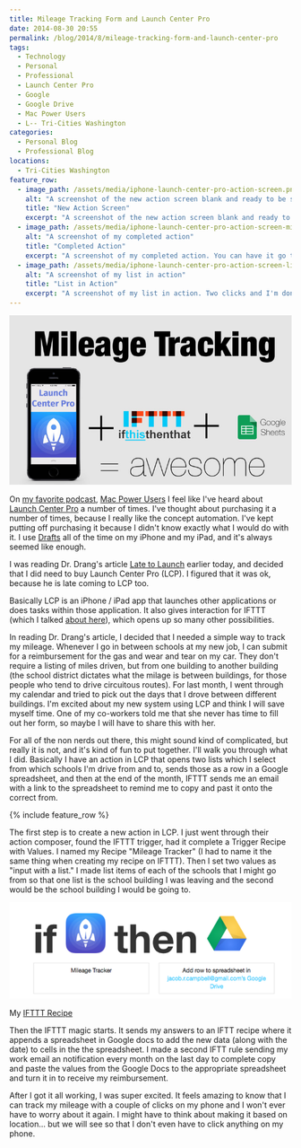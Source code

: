 ```yaml
---
title: Mileage Tracking Form and Launch Center Pro
date: 2014-08-30 20:55
permalink: /blog/2014/8/mileage-tracking-form-and-launch-center-pro
tags:
  - Technology
  - Personal
  - Professional
  - Launch Center Pro
  - Google
  - Google Drive
  - Mac Power Users
  - L-- Tri-Cities Washington
categories: 
  - Personal Blog
  - Professional Blog
locations: 
  - Tri-Cities Washington
feature_row:
  - image_path: /assets/media/iphone-launch-center-pro-action-screen.png
    alt: "A screenshot of the new action screen blank and ready to be set up"
    title: "New Action Screen"
    excerpt: "A screenshot of the new action screen blank and ready to be set up. iPhone mock-up thanks to [Pixel Den](http://www.pixeden.com/psd-mock-up-templates/iphone-5s-psd-vector-mockup)"
  - image_path: /assets/media/iphone-launch-center-pro-action-screen-mileage-tracker.png
    alt: "A screenshot of my completed action"
    title: "Completed Action"
    excerpt: "A screenshot of my completed action. You can have it go through and make a list, or add text or a number. iPhone mock-up thanks to [Pixel Den](http://www.pixeden.com/psd-mock-up-templates/iphone-5s-psd-vector-mockup)"
  - image_path: /assets/media/iphone-launch-center-pro-action-screen-list.png
    alt: "A screenshot of my list in action"
    title: "List in Action"
    excerpt: "A screenshot of my list in action. Two clicks and I'm done... iPhone mock-up thanks to [Pixel Den](http://www.pixeden.com/psd-mock-up-templates/iphone-5s-psd-vector-mockup)"
---
```


![Mileage Tracking with Launch Center Pro, IFTTT and Google Sheets](/assets/media/mileage-tracking-lauch-center-pro-ifttt-google-sheets.jpg "Mileage Tracking with Launch Center Pro, IFTTT and Google Sheets")

On [my favorite podcast][0], [Mac Power Users][1] I feel like I've heard about [Launch Center Pro][2] a number of times. I've thought about purchasing it a number of times, because I really like the concept automation. I've kept putting off purchasing it because I didn't know exactly what I would do with it. I use [Drafts][3] all of the time on my iPhone and my iPad, and it's always seemed like enough.

I was reading Dr. Drang's article [Late to Launch][4] earlier today, and decided that I did need to buy Launch Center Pro (LCP). I figured that it was ok, because he is late coming to LCP too.

Basically LCP is an iPhone / iPad app that launches other applications or does tasks within those application. It also gives interaction for IFTTT (which I talked [about here][5]), which opens up so many other possibilities.

In reading Dr. Drang's article, I decided that I needed a simple way to track my mileage. Whenever I go in between schools at my new job, I can submit for a reimbursement for the gas and wear and tear on my car. They don't require a listing of miles driven, but from one building to another building (the school district dictates what the milage is between buildings, for those people who tend to drive circuitous routes). For last month, I went through my calendar and tried to pick out the days that I drove between different buildings. I'm excited about my new system using LCP and think I will save myself time. One of my co-workers told me that she never has time to fill out her form, so maybe I will have to share this with her.

For all of the non nerds out there, this might sound kind of complicated, but really it is not, and it's kind of fun to put together. I'll walk you through what I did. Basically I have an action in LCP that opens two lists which I select from which schools I'm drive from and to, sends those as a row in a Google spreadsheet, and then at the end of the month, IFTTT sends me an email with a link to the spreadsheet to remind me to copy and past it onto the correct from.

{% include feature_row %}

The first step is to create a new action in LCP. I just went through their action composer, found the IFTTT trigger, had it complete a Trigger Recipe with Values. I named my Recipe "Mileage Tracker" (I had to name it the same thing when creating my recipe on IFTTT). Then I set two values as "input with a list." I made list items of each of the schools that I might go from so that one list is the school building I was leaving and the second would be the school building I would be going to.

![My IFTTT recipe](/assets/media/ifttt-screenshot-launch-center-pro.png "My IFTTT recipe.")

My [IFTTT Recipe](https://ifttt.com/recipes/199280-create-mileage-entry-from-launch-center-pro-and-google-drive)

Then the IFTTT magic starts. It sends my answers to an IFTT recipe where it appends a spreadsheet in Google docs to add the new data (along with the date) to cells in the the spreadsheet. I made a second IFTT rule sending my work email an notification every month on the last day to complete copy and paste the values from the Google Docs to the appropriate spreadsheet and turn it in to receive my reimbursement.

After I got it all working, I was super excited. It feels amazing to know that I can track my mileage with a couple of clicks on my phone and I won't ever have to worry about it again. I might have to think about making it based on location... but we will see so that I don't even have to click anything on my phone.

[0]: /blog/2014/4/jump-in-the-stream-favorite-podcasts
[1]: http://www.macpowerusers.com/
[2]: http://contrast.co/launch-center-pro/
[3]: http://agiletortoise.com/drafts/
[4]: http://www.leancrew.com/all-this/2014/08/late-to-launch/
[5]: /blog/2013/1/new-and-fun-functionality